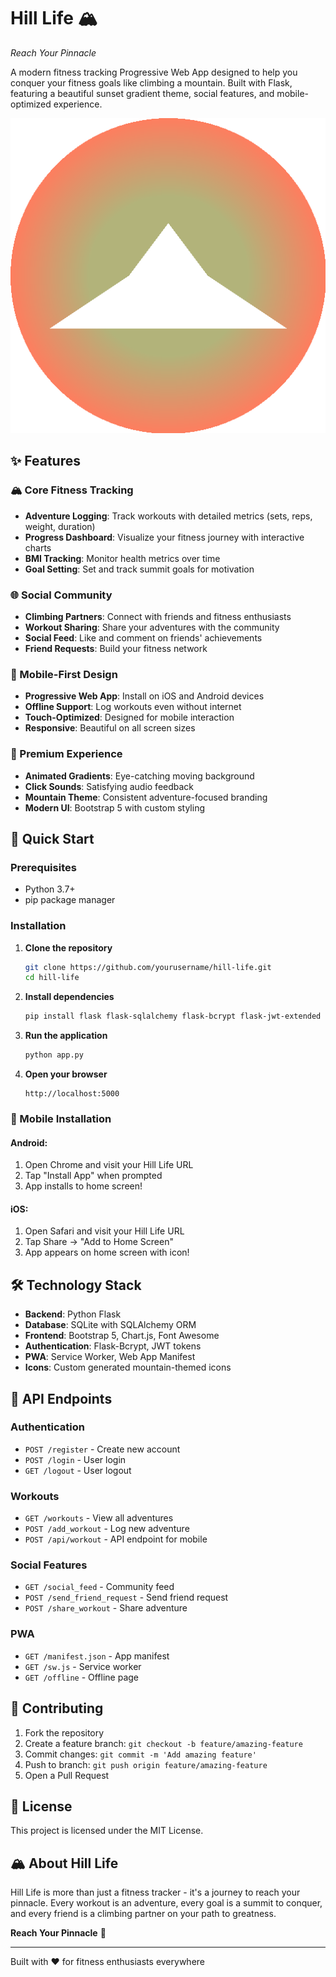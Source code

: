 # Hill Life 🏔️
*Reach Your Pinnacle*

A modern fitness tracking Progressive Web App designed to help you conquer your fitness goals like climbing a mountain. Built with Flask, featuring a beautiful sunset gradient theme, social features, and mobile-optimized experience.

![Hill Life](static/icons/icon-512x512.png)

## ✨ Features

### 🏔️ Core Fitness Tracking
- **Adventure Logging**: Track workouts with detailed metrics (sets, reps, weight, duration)
- **Progress Dashboard**: Visualize your fitness journey with interactive charts
- **BMI Tracking**: Monitor health metrics over time
- **Goal Setting**: Set and track summit goals for motivation

### 🌐 Social Community
- **Climbing Partners**: Connect with friends and fitness enthusiasts
- **Workout Sharing**: Share your adventures with the community
- **Social Feed**: Like and comment on friends' achievements
- **Friend Requests**: Build your fitness network

### 📱 Mobile-First Design
- **Progressive Web App**: Install on iOS and Android devices
- **Offline Support**: Log workouts even without internet
- **Touch-Optimized**: Designed for mobile interaction
- **Responsive**: Beautiful on all screen sizes

### 🎨 Premium Experience
- **Animated Gradients**: Eye-catching moving background
- **Click Sounds**: Satisfying audio feedback
- **Mountain Theme**: Consistent adventure-focused branding
- **Modern UI**: Bootstrap 5 with custom styling

## 🚀 Quick Start

### Prerequisites
- Python 3.7+
- pip package manager

### Installation

1. **Clone the repository**
   ```bash
   git clone https://github.com/yourusername/hill-life.git
   cd hill-life
   ```

2. **Install dependencies**
   ```bash
   pip install flask flask-sqlalchemy flask-bcrypt flask-jwt-extended pillow
   ```

3. **Run the application**
   ```bash
   python app.py
   ```

4. **Open your browser**
   ```
   http://localhost:5000
   ```

### 📱 Mobile Installation

#### Android:
1. Open Chrome and visit your Hill Life URL
2. Tap "Install App" when prompted
3. App installs to home screen!

#### iOS:
1. Open Safari and visit your Hill Life URL
2. Tap Share → "Add to Home Screen"
3. App appears on home screen with icon!

## 🛠️ Technology Stack

- **Backend**: Python Flask
- **Database**: SQLite with SQLAlchemy ORM
- **Frontend**: Bootstrap 5, Chart.js, Font Awesome
- **Authentication**: Flask-Bcrypt, JWT tokens
- **PWA**: Service Worker, Web App Manifest
- **Icons**: Custom generated mountain-themed icons

## 🎯 API Endpoints

### Authentication
- `POST /register` - Create new account
- `POST /login` - User login
- `GET /logout` - User logout

### Workouts
- `GET /workouts` - View all adventures
- `POST /add_workout` - Log new adventure
- `POST /api/workout` - API endpoint for mobile

### Social Features
- `GET /social_feed` - Community feed
- `POST /send_friend_request` - Send friend request
- `POST /share_workout` - Share adventure

### PWA
- `GET /manifest.json` - App manifest
- `GET /sw.js` - Service worker
- `GET /offline` - Offline page

## 🤝 Contributing

1. Fork the repository
2. Create a feature branch: `git checkout -b feature/amazing-feature`
3. Commit changes: `git commit -m 'Add amazing feature'`
4. Push to branch: `git push origin feature/amazing-feature`
5. Open a Pull Request

## 📄 License

This project is licensed under the MIT License.

## 🏔️ About Hill Life

Hill Life is more than just a fitness tracker - it's a journey to reach your pinnacle. Every workout is an adventure, every goal is a summit to conquer, and every friend is a climbing partner on your path to greatness.

**Reach Your Pinnacle** 🎯

---

Built with ❤️ for fitness enthusiasts everywhere

